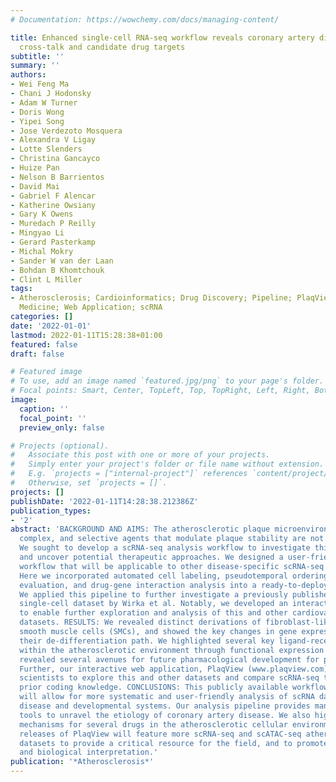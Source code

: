 ```yaml
---
# Documentation: https://wowchemy.com/docs/managing-content/

title: Enhanced single-cell RNA-seq workflow reveals coronary artery disease cellular
  cross-talk and candidate drug targets
subtitle: ''
summary: ''
authors:
- Wei Feng Ma
- Chani J Hodonsky
- Adam W Turner
- Doris Wong
- Yipei Song
- Jose Verdezoto Mosquera
- Alexandra V Ligay
- Lotte Slenders
- Christina Gancayco
- Huize Pan
- Nelson B Barrientos
- David Mai
- Gabriel F Alencar
- Katherine Owsiany
- Gary K Owens
- Muredach P Reilly
- Mingyao Li
- Gerard Pasterkamp
- Michal Mokry
- Sander W van der Laan
- Bohdan B Khomtchouk
- Clint L Miller
tags:
- Atherosclerosis; Cardioinformatics; Drug Discovery; Pipeline; PlaqView; Precision
  Medicine; Web Application; scRNA
categories: []
date: '2022-01-01'
lastmod: 2022-01-11T15:28:38+01:00
featured: false
draft: false

# Featured image
# To use, add an image named `featured.jpg/png` to your page's folder.
# Focal points: Smart, Center, TopLeft, Top, TopRight, Left, Right, BottomLeft, Bottom, BottomRight.
image:
  caption: ''
  focal_point: ''
  preview_only: false

# Projects (optional).
#   Associate this post with one or more of your projects.
#   Simply enter your project's folder or file name without extension.
#   E.g. `projects = ["internal-project"]` references `content/project/deep-learning/index.md`.
#   Otherwise, set `projects = []`.
projects: []
publishDate: '2022-01-11T14:28:38.212386Z'
publication_types:
- '2'
abstract: 'BACKGROUND AND AIMS: The atherosclerotic plaque microenvironment is highly
  complex, and selective agents that modulate plaque stability are not yet available.
  We sought to develop a scRNA-seq analysis workflow to investigate this environment
  and uncover potential therapeutic approaches. We designed a user-friendly, reproducible
  workflow that will be applicable to other disease-specific scRNA-seq datasets. METHODS:
  Here we incorporated automated cell labeling, pseudotemporal ordering, ligand-receptor
  evaluation, and drug-gene interaction analysis into a ready-to-deploy workflow.
  We applied this pipeline to further investigate a previously published human coronary
  single-cell dataset by Wirka et al. Notably, we developed an interactive web application
  to enable further exploration and analysis of this and other cardiovascular single-cell
  datasets. RESULTS: We revealed distinct derivations of fibroblast-like cells from
  smooth muscle cells (SMCs), and showed the key changes in gene expression along
  their de-differentiation path. We highlighted several key ligand-receptor interactions
  within the atherosclerotic environment through functional expression profiling and
  revealed several avenues for future pharmacological development for precision medicine.
  Further, our interactive web application, PlaqView (www.plaqview.com), allows lay
  scientists to explore this and other datasets and compare scRNA-seq tools without
  prior coding knowledge. CONCLUSIONS: This publicly available workflow and application
  will allow for more systematic and user-friendly analysis of scRNA datasets in other
  disease and developmental systems. Our analysis pipeline provides many hypothesis-generating
  tools to unravel the etiology of coronary artery disease. We also highlight potential
  mechanisms for several drugs in the atherosclerotic cellular environment. Future
  releases of PlaqView will feature more scRNA-seq and scATAC-seq atherosclerosis-related
  datasets to provide a critical resource for the field, and to promote data harmonization
  and biological interpretation.'
publication: '*Atherosclerosis*'
---
```

